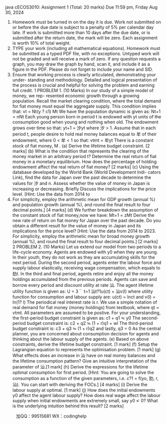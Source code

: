 java cECOS3010: Assignment 1 (Total: 20 marks) Due 11:59 pm, Friday Aug
30, 2024
1. Homework must be turned in on the day it is due. Work not submitted on
or before the due date is subject to a penalty of 5% per calendar day late. If work
is submitted more than 10 days after the due date, or is submitted after the return
date, the mark will be zero. Each assignment is worth 10% of total weight.
2. TYPE your work (including all mathematical equations). Homework
must be submitted as a typed PDF file, with no exceptions. Untyped work will not
be graded and will receive a mark of zero. If any question requests a graph, you may
draw the graph by hand, scan it, and include it as a figure in the PDF. Please do not
forget to include your name and SID.
3. Ensure that working process is clearly articulated, demonstrating your under-
standing and methodology. Detailed and logical presentation of the process is crucial
and helpful for solving the problem and earning full credit.
1
PROBLEM 1. (10 Marks) In our study of a simple model of money, we rep-
resented economic growth through a growing population. Recall the market clearing
condition, where the total demand for fiat money must equal the aggregate supply.
This condition implies that:
vt =
Nt(y ? c1)
Mt
We have the population dynamic is given as:
Nt+1 = nNt
Each young person born in period t is endowed with yt units of the consumption
good when young and nothing when old. The endowment grows over time so that:
yt+1 = 汐yt
where 汐 > 1. Assume that in each period t, people desire to hold real money
balances equal to 牟 of their endowment, where 0 < 牟 < 1 so that:
vtmt = 牟yt
There is a constant stock of fiat money, M .
(a) Derive the lifetime budget constraint. [2 marks]
(b) What is the condition that represents the clearing of the money market in an
arbitrary period t? Determine the real return of fiat money in a monetary equilibrium.
How does the percentage of holding endowment affect the real return of fiat money?
[2 marks]
(c) Using the database developed by the World Bank (World Development Indi-
cators Link), find the data for Japan over the past decade to determine the values
for 汐 and n. Assess whether the value of money in Japan is increasing or decreasing.
Briefly Discuss the implications for the price level. [Hint: Use the data from 2014 to
2023. For simplicity, employ the arithmetic mean for GDP growth (annual %) and
population growth (annual %), and round the final result to four decimal points.] [4
marks]
(d) We further breakdown the assumption of the constant stock of fiat money,now we have:
Mt+1 = zMt
Derive the new rate of return on fiat money for Japan over the past decade. Do
you obtain a different result for the value of money in Japan and its implications for
the price level? [Hint: Use the data from 2014 to 2023. For simplicity, employ the
arithmetic mean for broad money growth (annual %), and round the final result to
four decimal points.] [2 marks]
2
PROBLEM 2. (10 Marks) Let us extend our model from two periods to a
life-cycle economy. Agents are endowed with y0 when they are young. In their youth,
they do not work as they are accumulating skills for the next period. During the
second period, agents enter the labour force and supply labour elastically, receiving
wage compensation, which equals to 肋l. In the third and final period, agents retire
and enjoy all the money holdings accumulated from the previous periods. Agents
can save and borrow every period and discount utility at rate 汕. The agent lifetime
utility function is given as:
U =
3﹉
t=1
汕t?1u(ct) + 汕v(l)
where utility function for consumption and labour supply are:
u(ct) = lnct
and
v(l) = ln(1? l)
The periodical real interest rate is r. We use a simple notation of real demand
for fiat money (money holdings) from textbook, where qt = vtmt. All parameters are
assumed to be postive. For your understanding, the first-period budget constraint is
given as:
c1 + q1 ≒ y0
The second-period budget constraint is:
c2 + q2 ≒ (1 + r)q1 + wl
The third-period budget constraint is:
c3 + q3 ≒ (1 + r)q2
and lastly,
q3 = 0
As the central planner, you are concerned about consumption decision for agents and
thinking about the labour supply of the agents.
(e) Based on above constraints, derive the lifetime budget constraint. [1 mark]
(f) Setup the Lagrangian equation to represents the optimisation problem. [1
mark]
(g) What effects does an increase in 汕 have on real money balances and the lifetime
consumption pattern? Give an intuitive interpretation of the parameter of 汕.[1 mark]
(h) Derive the expressions for the lifetime optimal consumption for first period.
[Hint: You are going to solve the consumption as a function of the given parameters,
i.e. c?1 = f(yo, 肋, r, 汕). You can start with deriving the FOCs.] [4 marks]
(i) Derive the labour supply at optimal. [1 mark]
(j) How does the initial endowments y0 affect the agent labour supply? How does
real wage affect the labour supply when initial endowments are extremely small, say
y0 ↙ 0? What is the underlying intuition behind this result? [2 marks]

         
加QQ：99515681  WX：codinghelp
